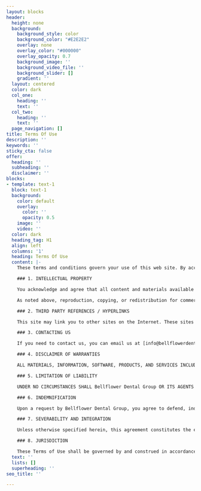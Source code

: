 ```yaml
---
layout: blocks
header:
  height: none
  background:
    background_style: color
    background_color: "#E2E2E2"
    overlay: none
    overlay_color: "#000000"
    overlay_opacity: 0.7
    background_image: ''
    background_video_file: ''
    background_slider: []
    gradient: ''
  layout: centered
  color: dark
  col_one:
    heading: ''
    text: ''
  col_two:
    heading: ''
    text: ''
  page_navigation: []
title: Terms Of Use
description: ''
keywords: ''
sticky_cta: false
offer:
  heading: ''
  subheading: ''
  disclaimer: ''
blocks:
- template: text-1
  block: text-1
  background:
    color: default
    overlay:
      color: ''
      opacity: 0.5
    image: ''
    video: ''
  color: dark
  heading_tag: H1
  align: left
  columns: '1'
  heading: Terms Of Use
  content: |-
    These terms and conditions govern your use of this web site. By accessing this web site, you are acknowledging and accepting these terms of use. These terms of use are subject to change by Bellflower Dental Group at any time and at our discretion without notice. Your use of this web site after any changes are implemented constitutes your acceptance of the changes. As a result, we encourage you to consult the terms and conditions each time you use this web site.

    ### 1. INTELLECTUAL PROPERTY

    You acknowledge and agree that all content and materials available on this site are protected by copyrights, trademarks, service marks, patents, trade secrets, or other proprietary rights and laws. Except as expressly authorized by Bellflower Dental Group , you agree not to sell, license, rent, modify, distribute, copy, reproduce, transmit, publicly display, publicly perform, publish, adapt, edit, or create derivative works from such materials or content.

    As noted above, reproduction, copying, or redistribution for commercial purposes of any materials or design elements on this site is strictly prohibited without the express written permission of Bellflower Dental Group . For information on requesting such permission, please contact us at [info@bellflowerdentalgroup.com](mailto:info@bellflowerdentalgroup.com).

    ### 2. THIRD PARTY REFERENCES / HYPERLINKS

    This site may link you to other sites on the Internet. These sites may contain information or material that some people may find inappropriate or offensive. These other sites are not under the control of Bellflower Dental Group, and you acknowledge that Bellflower Dental Group is not responsible for the accuracy, copyright compliance, legality, decency, or any other aspect of the content of such sites. The inclusion of such a link does not imply endorsement of the site by or any association with its operators.

    ### 3. CONTACTING US

    If you need to contact us, you can email us at [info@bellflowerdentalgroup.com](mailto:info@bellflowerdentalgroup.com), call us at (832) 916-4144, or send us a letter at: 10318 East Rosecrans Ave, Bellflower, CA 90706 

    ### 4. DISCLAIMER OF WARRANTIES

    ALL MATERIALS, INFORMATION, SOFTWARE, PRODUCTS, AND SERVICES INCLUDED IN OR AVAILABLE THROUGH THIS SITE (THE "CONTENT") ARE PROVIDED "AS IS" AND "AS AVAILABLE" FOR YOUR USE. THE CONTENT IS PROVIDED WITHOUT WARRANTIES OF ANY KIND, EITHER EXPRESS OR IMPLIED, INCLUDING, BUT NOT LIMITED TO, IMPLIED WARRANTIES OF MERCHANTABILITY, FITNESS FOR A PARTICULAR PURPOSE, OR NONINFRINGEMENT. Bellflower Dental Group AND ITS AGENTS DO NOT WARRANT THAT THE CONTENT IS ACCURATE, RELIABLE OR CORRECT; THAT THIS SITE WILL BE AVAILABLE AT ANY PARTICULAR TIME OR LOCATION; THAT ANY DEFECTS OR ERRORS WILL BE CORRECTED; OR THAT THE CONTENT IS FREE OF VIRUSES OR OTHER HARMFUL COMPONENTS. YOUR USE OF THIS SITE IS SOLELY AT YOUR RISK. BECAUSE SOME JURISDICTIONS DO NOT PERMIT THE EXCLUSION OF CERTAIN WARRANTIES, THESE EXCLUSIONS MAY NOT APPLY TO YOU.

    ### 5. LIMITATION OF LIABILITY

    UNDER NO CIRCUMSTANCES SHALL Bellflower Dental Group OR ITS AGENTS BE LIABLE FOR ANY DIRECT, INDIRECT, PUNITIVE, INCIDENTAL, SPECIAL, OR CONSEQUENTIAL DAMAGES THAT RESULT FROM THE USE OF, OR INABILITY TO USE, THIS SITE. THIS LIMITATION APPLIES WHETHER THE ALLEGED LIABILITY IS BASED ON CONTRACT, TORT, NEGLIGENCE, STRICT LIABILITY, OR ANY OTHER BASIS, EVEN IF Bellflower Dental Group HAS BEEN ADVISED OF THE POSSIBILITY OF SUCH DAMAGE. BECAUSE SOME JURISDICTIONS DO NOT ALLOW THE EXCLUSION OR LIMITATION OF INCIDENTAL OR CONSEQUENTIAL DAMAGES, Bellflower Dental Group 's LIABILITY IN SUCH JURISDICTIONS SHALL BE LIMITED TO THE EXTENT PERMITTED BY LAW.

    ### 6. INDEMNIFICATION

    Upon a request by Bellflower Dental Group, you agree to defend, indemnify, and hold Bellflower Dental Group and its other affiliated companies harmless, and their employees, contractors, officers, and directors from all liabilities, claims, and expenses, including attorney’s fees, that arise from your misuse of this site.

    ### 7. SEVERABILITY AND INTEGRATION

    Unless otherwise specified herein, this agreement constitutes the entire agreement between you and Bellflower Dental Group with respect to this site and supersedes all prior or contemporaneous communications between you and Bellflower Dental Group with respect to this site. If any part of these Terms of Use is held invalid or unenforceable, that portion shall be construed in a manner consistent with applicable law to reflect, as nearly as possible, the original intentions of the parties, and the remaining portions shall remain in full force and effect.

    ### 8. JURISDICTION

    These Terms of Use shall be governed by and construed in accordance with the laws of the State of California. You hereby consent to binding arbitration in the State of California to resolve any disputes arising under this Terms of Use.
  text: ''
  lists: []
  superheading: ''
seo_title: ''

---
```

